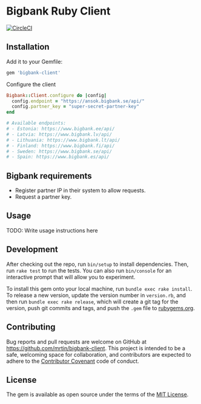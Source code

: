 # Bigbank Ruby Client
[![CircleCI](https://circleci.com/gh/MrTin/bigbank-client.svg?style=svg)](https://circleci.com/gh/MrTin/bigbank-client)

## Installation
Add it to your Gemfile:

```ruby
gem 'bigbank-client'
```

Configure the client
```ruby
Bigbank::Client.configure do |config|
  config.endpoint = "https://ansok.bigbank.se/api/"
  config.partner_key = "super-secret-partner-key"
end

# Available endpoints:
# - Estonia: https://www.bigbank.ee/api/
# - Latvia: https://www.bigbank.lv/api/
# - Lithuania: https://www.bigbank.lt/api/
# - Finland: https://www.bigbank.fi/api/
# - Sweden: https://www.bigbank.se/api/
# - Spain: https://www.bigbank.es/api/
```

## Bigbank requirements
- Register partner IP in their system to allow requests.
- Request a partner key.

## Usage
TODO: Write usage instructions here

## Development

After checking out the repo, run `bin/setup` to install dependencies. Then, run `rake test` to run the tests. You can also run `bin/console` for an interactive prompt that will allow you to experiment.

To install this gem onto your local machine, run `bundle exec rake install`. To release a new version, update the version number in `version.rb`, and then run `bundle exec rake release`, which will create a git tag for the version, push git commits and tags, and push the `.gem` file to [rubygems.org](https://rubygems.org).

## Contributing

Bug reports and pull requests are welcome on GitHub at https://github.com/mrtin/bigbank-client. This project is intended to be a safe, welcoming space for collaboration, and contributors are expected to adhere to the [Contributor Covenant](http://contributor-covenant.org) code of conduct.


## License

The gem is available as open source under the terms of the [MIT License](http://opensource.org/licenses/MIT).
